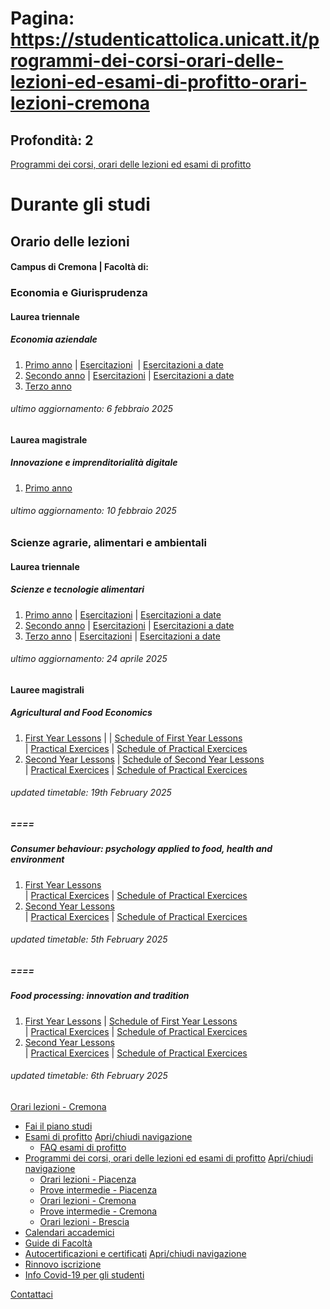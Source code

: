 # Pagina: https://studenticattolica.unicatt.it/programmi-dei-corsi-orari-delle-lezioni-ed-esami-di-profitto-orari-lezioni-cremona

## Profondità: 2

[Programmi dei corsi, orari delle lezioni ed esami di profitto](durante-gli-studi-programmi-dei-corsi-orari-delle-lezioni-ed-esami-di-profitto)



# Durante gli studi

## Orario delle lezioni

#### Campus di Cremona | Facoltà di:

### Economia e Giurisprudenza

#### Laurea triennale

##### Economia aziendale

1. [Primo anno](orario_CR_eco_LT_1.pdf) | [Esercitazioni](orario_CR_eco_LT_1_ese.pdf)  | [Esercitazioni a date](orario_CR_eco_LT_1_ese_date.pdf)
2. [Secondo anno](orario_CR_eco_LT_2.pdf) | [Esercitazioni](orario_CR_eco_LT_2_ese.pdf) | [Esercitazioni a date](orario_CR_eco_LT_2_ese_date.pdf)
3. [Terzo anno](orario_CR_eco_LT_3.pdf)

###### *ultimo aggiornamento: 6 febbraio 2025*

#### Laurea magistrale

##### Innovazione e imprenditorialità digitale

1. [Primo anno](orario_CR_innov_LM_1.pdf)

###### *ultimo aggiornamento: 10 febbraio 2025*

### Scienze agrarie, alimentari e ambientali

#### Laurea triennale

##### Scienze e tecnologie alimentari

1. [Primo anno](orario_CR_sta_LT_1.pdf) | [Esercitazioni](orario_CR_STA_LT_1_ese.pdf) | [Esercitazioni a date](orario_CR_sta_lt_1_ese_date.pdf)
2. [Secondo anno](orario_CR_sta_LT_2.pdf) | [Esercitazioni](orario_CR_sta_lt_2_ese.pdf) | [Esercitazioni a date](orario_CR_sta_lt_2_ese_date.pdf)
3. [Terzo anno](orario_CR_sta_LT_3.pdf) | [Esercitazioni](orario_CR_sta_lt_3_ese.pdf) | [Esercitazioni a date](orario_CR_sta_lt_3_ese_date.pdf)

###### *ultimo aggiornamento: 24 aprile 2025*

#### Lauree magistrali

##### Agricultural and Food Economics

1. [First Year Lessons](orario_CR_afe_LM_1.pdf) | | [Schedule of First Year Lessons](orario_CR_afe_LM_1_date.pdf)  
   | [Practical Exercices](orario_CR_afe_lm_1_ese.pdf) | [Schedule of Practical Exercices](orario_CR_afe_lm_1_ese_date.pdf)
2. [Second Year Lessons](orario_CR_afe_LM_2.pdf) | [Schedule of Second Year Lessons](orario_CR_afe_LM_2_date.pdf)  
   | [Practical Exercices](orario_CR_afe_LM_2_ese.pdf) | [Schedule of Practical Exercices](orario_CR_afe_lm_2_ese_date.pdf)

###### *updated timetable: 19th February 2025*

##### ====

##### Consumer behaviour: psychology applied to food, health and environment

1. [First Year Lessons](orario_CR_consumer_LM_1.pdf)  
   | [Practical Exercices](orario_CR_consumer_LM_1_ese.pdf) | [Schedule of Practical Exercices](orario_CR_consumer_LM_1_ese_date.pdf)
2. [Second Year Lessons](orario_CR_consumer_LM_2.pdf)  
   | [Practical Exercices](orario_CR_consumer_LM_2_ese.pdf) | [Schedule of Practical Exercices](orario_CR_consumer_LM_2_ese_date.pdf)

###### *updated timetable: 5th February 2025*

##### ====

##### Food processing: innovation and tradition

1. [First Year Lessons](orario_CR_food_LM_1.pdf) | [Schedule of First Year Lessons](orario_CR_food_LM_1_date.pdf)  
   | [Practical Exercices](orario_CR_food_LM_1_ese.pdf) | [Schedule of Practical Exercices](orario_CR_food_lm_1_ese_date.pdf)
2. [Second Year Lessons](orario_CR_food_LM_2.pdf)  
   | [Practical Exercices](orario_CR_food_LM_2_ese.pdf) | [Schedule of Practical Exercices](orario_CR_food_lm_2_ese_date.pdf)

###### *updated timetable: 6th February 2025*

[Orari lezioni - Cremona](#submenu__wrapper "Orari lezioni - Cremona")

* [Fai il piano studi](durante-gli-studi-fai-il-piano-studi "Fai il piano studi")
* [Esami di profitto](durante-gli-studi-esami-di-profitto "Esami di profitto")
  [Apri/chiudi navigazione](#asub-5033e573-13bf-4191-96a7-264f134833c9 "Apri/chiudi navigazione")
  + [FAQ esami di profitto](esami-di-profitto-faq-esami-di-profitto "FAQ esami di profitto")
* [Programmi dei corsi, orari delle lezioni ed esami di profitto](durante-gli-studi-programmi-dei-corsi-orari-delle-lezioni-ed-esami-di-profitto "Programmi dei corsi, orari delle lezioni ed esami di profitto")
  [Apri/chiudi navigazione](#asub-085a6b78-4607-40f0-916b-470db0875f02 "Apri/chiudi navigazione")
  + [Orari lezioni - Piacenza](programmi-dei-corsi-orari-delle-lezioni-ed-esami-di-profitto-orari-lezioni-piacenza "Orari lezioni - Piacenza")
  + [Prove intermedie - Piacenza](programmi-dei-corsi-orari-delle-lezioni-ed-esami-di-profitto-prove-intermedie-piacenza "Prove intermedie - Piacenza")
  + [Orari lezioni - Cremona](programmi-dei-corsi-orari-delle-lezioni-ed-esami-di-profitto-orari-lezioni-cremona "Orari lezioni - Cremona")
  + [Prove intermedie - Cremona](programmi-dei-corsi-orari-delle-lezioni-ed-esami-di-profitto-prove-intermedie-cremona "Prove intermedie - Cremona")
  + [Orari lezioni - Brescia](programmi-dei-corsi-orari-delle-lezioni-ed-esami-di-profitto-orari-lezioni-brescia "Orari lezioni - Brescia")
* [Calendari accademici](durante-gli-studi-calendari-accademici "Calendari accademici")
* [Guide di Facoltà](durante-gli-studi-guide-di-facolta "Guide di Facoltà")
* [Autocertificazioni e certificati](durante-gli-studi-autocertificazioni-e-certificati "Autocertificazioni e certificati")
  [Apri/chiudi navigazione](#asub-dc5eea24-84b0-4605-85c2-bc9817fe1173 "Apri/chiudi navigazione")
* [Rinnovo iscrizione](durante-gli-studi-rinnovo-iscrizione "Rinnovo iscrizione")
* [Info Covid-19 per gli studenti](https://www.unicatt.it/landing/link/info-covid-19.html "Info Covid-19 per gli studenti")

[Contattaci](home-contatti "Contattaci")
